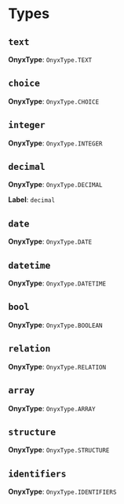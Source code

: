 # Types

## `text`

**OnyxType**: `OnyxType.TEXT`

## `choice`

**OnyxType**: `OnyxType.CHOICE`

## `integer`

**OnyxType**: `OnyxType.INTEGER`

## `decimal`

**OnyxType**: `OnyxType.DECIMAL`

**Label**: `decimal`

## `date`

**OnyxType**: `OnyxType.DATE`

## `datetime`

**OnyxType**: `OnyxType.DATETIME`

## `bool`

**OnyxType**: `OnyxType.BOOLEAN`

## `relation`

**OnyxType**: `OnyxType.RELATION`

## `array`

**OnyxType**: `OnyxType.ARRAY`

## `structure`

**OnyxType**: `OnyxType.STRUCTURE`

## `identifiers`

**OnyxType**: `OnyxType.IDENTIFIERS`
